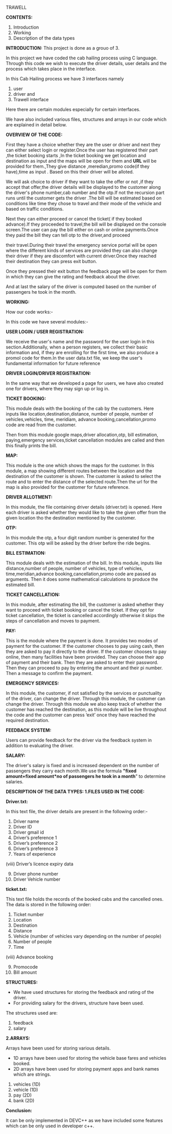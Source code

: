 ﻿TRAWELL

**CONTENTS:**

1) Introduction
1) Working
1) Description of the data types

**INTRODUCTION:**
This project is done as a grouo of 3.

In this project we have coded the cab hailing process using C language. Through this code we wish to execute the driver details, user details and the process which takes place in the interface.

In this Cab Hailing process we have 3 interfaces namely

1) user
1) driver and
1) Trawell interface

Here there are certain modules especially for certain interfaces.

We have also included various files, structures and arrays in our code which are explained in detail below.

**OVERVIEW OF THE CODE:**

First they have a choice whether they are the user or driver and next they can either select login or register.Once the user has registered their part ,the ticket booking starts ,In the ticket booking we get location and destination as input and the maps will be open for them and **URL** will be provided for them.,They give distance ,meredian,promo code(if they have),time as input . Based on this their driver will be alloted.

We will ask choice to driver if they want to take the offer or not ,if they accept that offer,the driver details will be displayed to the customer along the driver's phone number,cab number and the otp.If not the recursion part runs until the customer gets the driver .The bill will be estimated based on conditions like time they chose to travel and their mode of the vehicle and based on traffic conditions.

Next they can either proceed or cancel the ticket( if they booked advance).If they proceeded to travel,the bill will be displayed on the console screen.The user can pay the bill either on cash or online payments.Once they paid the bill they can tell otp to the driver,and proceed

their travel.During their travel the emergency service portal will be open where the different kinds of services are provided they can also change their driver if they are discomfort with current driver.Once they reached their destination they can press exit button.

Once they pressed their exit button the feedback page will be open for them in which they can give the rating and feedback about the driver.

And at last the salary of the driver is computed based on the number of passengers he took in the month.

**WORKING:**

How our code works:-

In this code we have several modules:-

**USER LOGIN / USER REGISTRATION:**

We receive the user's name and the password for the user login in this section.Additionally, when a person registers, we collect their basic information and, if they are enrolling for the first time, we also produce a promol code for them.In the user data.txt file, we keep the user's fundamental information for future reference

**DRIVER LOGIN/DRIVER REGISTRATION:**

In the same way that we developed a page for users, we have also created one for drivers, where they may sign up or log in.

**TICKET BOOKING:**

This module deals with the booking of the cab by the customers. Here inputs like location,destination,distance, number of people, number of vehicles,vehicles, time, meridiam, advance booking,cancellation,promo code are read from the customer.

Then from this module google maps,driver allocation,otp, bill estimation, paying,emergency services,ticket cancellation modules are called and then this finally prints the bill.

**MAP:**

This module is the one which shows the maps for the customer. In this module, a map showing different routes between the location and the destination of the customer is shown. The customer is asked to select the route and to enter the distance of the selected route.Then the url for the map is also provided for the customer for future reference.

**DRIVER ALLOTMENT:**

In this module, the file containing driver details (driver.txt) is opened. Here each driver is asked whether they would like to take the given offer from the given location tho the destination mentioned by the customer.

**OTP:**

In this module the otp, a four digit random number is generated for the customer. This otp will be asked by the driver before the ride begins.

**BILL ESTIMATION:**

This module deals with the estimation of the bill. In this module, inputs like distance,number of people, number of vehicles, type of vehicles, time,meridian,advance booking,cancellation,promo code are passed as arguments. Then it does some mathematical calculations to produce the estimated bill.

**TICKET CANCELLATION:**

In this module, after estimating the bill, the customer is asked whether they want to proceed with ticket booking or cancel the ticket. If they opt for ticket cancellation, the ticket is cancelled accordingly otherwise it skips the steps of cancellation and moves to payment.

**PAY:**

This is the module where the payment is done. It provides two modes of payment for the customer. If the customer chooses to pay using cash, then they are asked to pay it directly to the driver. If the customer chooses to pay online, then many facilities have been provided. They can choose their app of payment and their bank. Then they are asked to enter their password. Then they can proceed to pay by entering the amount and their pi number. Then a message to confirm the payment.

**EMERGENCY SERVICES:**

In this module, the customer, if not satisfied by the services or punctuality of the driver, can change the driver. Through this module, the customer can change the driver. Through this module we also keep track of whether the customer has reached the destination, as this module will be live throughout the code and the customer can press ‘exit’ once they have reached the required destination.

**FEEDBACK SYSTEM:**

Users can provide feedback for the driver via the feedback system in addition to evaluating the driver.

**SALARY:**

The driver's salary is fixed and is increased dependent on the number of passengers they carry each month.We use the formula **"fixed amount+fixed amount\*no of passengers he took in a month**" to determine salaries.

**DESCRIPTION OF THE DATA TYPES: 1.FILES USED IN THE CODE:**

**Driver.txt:**

In this text file, the driver details are present in the following order:-

1) Driver name
1) Driver ID
1) Driver gmail id
1) Driver’s preference 1
1) Driver’s preference 2
1) Driver’s preference 3
7) Years of experience

(viii) Driver’s licence expiry data

9) Driver phone number
9) Driver Vehicle number

**ticket.txt:**

This text file holds the records of the booked cabs and the cancelled ones. The data is stored in the following order:

1) Ticket number
1) Location
1) Destination
1) Distance
1) Vehicle (number of vehicles vary depending on the number of people)
1) Number of people
1) Time

(viii) Advance booking

9) Promocode
9) Bill amount

**STRUCTURES:**

- We have used structures for storing the feedback and rating of the driver.
- For providing salary for the drivers, structure have been used.

The structures used are:

1. feedback
1. salary

**2.ARRAYS:**

Arrays have been used for storing various details.

- 1D arrays have been used for storing the vehicle base fares and vehicles booked.
- 2D arrays have been used for storing payment apps and bank names which are strings.
1. vehicles (1D)
1. vehicle (1D)
1. pay (2D)
1. bank (2D)

**Conclusion:**

It can be only implemented in DEVC++ as we have included some features which can be only used in developer c++.

